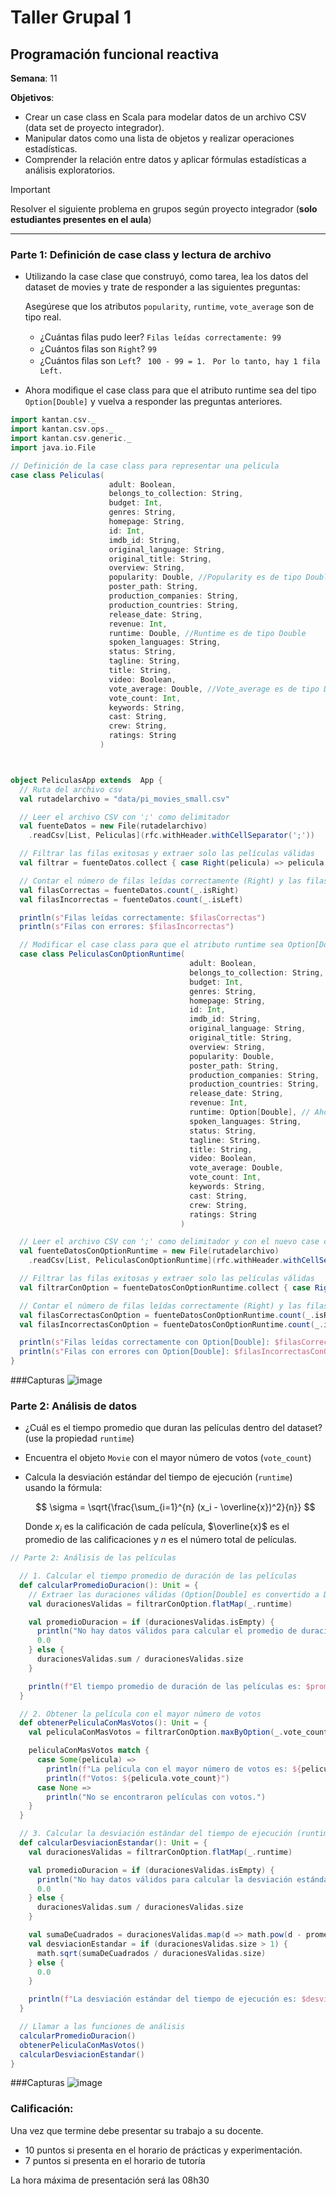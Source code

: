 # Taller Grupal  1
## Programación funcional reactiva

**Semana**: 11

**Objetivos**:

- Crear un case class en Scala para modelar datos de un archivo CSV (data set de proyecto integrador).
- Manipular datos como una lista de objetos y realizar operaciones estadísticas.
- Comprender la relación entre datos y aplicar fórmulas estadísticas a análisis exploratorios.

> [!IMPORTANT]
> Resolver el siguiente problema en grupos según proyecto integrador (**solo estudiantes presentes en el aula**)

***



### Parte 1: Definición de case class y lectura de archivo

- Utilizando la case clase que construyó, como tarea, lea los datos del dataset de movies y trate de responder a las siguientes preguntas:

  Asegúrese que los atributos `popularity`, `runtime`, `vote_average` son de tipo real.

  - ¿Cuántas ﬁlas pudo leer?
    ``Filas leídas correctamente: 99``
  - ¿Cuántos ﬁlas son `Right`?
    ``99``
  - ¿Cuántos ﬁlas son `Left`?
   `` 100 - 99 = 1.``
   `` Por lo tanto, hay 1 fila Left.``
- Ahora modiﬁque el case class para que el atributo runtime sea del tipo
`Option[Double]` y vuelva a responder las preguntas anteriores.


```Scala
import kantan.csv._
import kantan.csv.ops._
import kantan.csv.generic._
import java.io.File

// Definición de la case class para representar una película
case class Peliculas(
                      adult: Boolean,
                      belongs_to_collection: String,
                      budget: Int,
                      genres: String,
                      homepage: String,
                      id: Int,
                      imdb_id: String,
                      original_language: String,
                      original_title: String,
                      overview: String,
                      popularity: Double, //Popularity es de tipo Double
                      poster_path: String,
                      production_companies: String,
                      production_countries: String,
                      release_date: String,
                      revenue: Int,
                      runtime: Double, //Runtime es de tipo Double
                      spoken_languages: String,
                      status: String,
                      tagline: String,
                      title: String,
                      video: Boolean,
                      vote_average: Double, //Vote_average es de tipo Double
                      vote_count: Int,
                      keywords: String,
                      cast: String,
                      crew: String,
                      ratings: String
                    )



object PeliculasApp extends  App {
  // Ruta del archivo csv
  val rutadelarchivo = "data/pi_movies_small.csv"

  // Leer el archivo CSV con ';' como delimitador
  val fuenteDatos = new File(rutadelarchivo)
    .readCsv[List, Peliculas](rfc.withHeader.withCellSeparator(';'))

  // Filtrar las filas exitosas y extraer solo las películas válidas
  val filtrar = fuenteDatos.collect { case Right(pelicula) => pelicula }

  // Contar el número de filas leídas correctamente (Right) y las filas con errores (Left)
  val filasCorrectas = fuenteDatos.count(_.isRight)
  val filasIncorrectas = fuenteDatos.count(_.isLeft)

  println(s"Filas leídas correctamente: $filasCorrectas")
  println(s"Filas con errores: $filasIncorrectas")

  // Modificar el case class para que el atributo runtime sea Option[Double]
  case class PeliculasConOptionRuntime(
                                        adult: Boolean,
                                        belongs_to_collection: String,
                                        budget: Int,
                                        genres: String,
                                        homepage: String,
                                        id: Int,
                                        imdb_id: String,
                                        original_language: String,
                                        original_title: String,
                                        overview: String,
                                        popularity: Double,
                                        poster_path: String,
                                        production_companies: String,
                                        production_countries: String,
                                        release_date: String,
                                        revenue: Int,
                                        runtime: Option[Double], // Ahora es Option[Double]
                                        spoken_languages: String,
                                        status: String,
                                        tagline: String,
                                        title: String,
                                        video: Boolean,
                                        vote_average: Double,
                                        vote_count: Int,
                                        keywords: String,
                                        cast: String,
                                        crew: String,
                                        ratings: String
                                      )

  // Leer el archivo CSV con ';' como delimitador y con el nuevo case class modificado
  val fuenteDatosConOptionRuntime = new File(rutadelarchivo)
    .readCsv[List, PeliculasConOptionRuntime](rfc.withHeader.withCellSeparator(';'))

  // Filtrar las filas exitosas y extraer solo las películas válidas
  val filtrarConOption = fuenteDatosConOptionRuntime.collect { case Right(pelicula) => pelicula }

  // Contar el número de filas leídas correctamente (Right) y las filas con errores (Left)
  val filasCorrectasConOption = fuenteDatosConOptionRuntime.count(_.isRight)
  val filasIncorrectasConOption = fuenteDatosConOptionRuntime.count(_.isLeft)

  println(s"Filas leídas correctamente con Option[Double]: $filasCorrectasConOption")
  println(s"Filas con errores con Option[Double]: $filasIncorrectasConOption")
}

```
###Capturas 
![image](https://github.com/user-attachments/assets/1aaa698c-b6c3-4de0-b141-12fb15b6b20b)

### Parte 2: Análisis de datos

- ¿Cuál es el tiempo promedio que duran las películas dentro del dataset? (use la propiedad `runtime`)
- Encuentra el objeto `Movie` con el mayor número de votos (`vote_count`)
- Calcula la desviación estándar del tiempo de ejecución (`runtime`) usando la fórmula:

  $$
  \sigma = \sqrt{\frac{\sum_{i=1}^{n} (x_i - \overline{x})^2}{n}}
  $$

  Donde $x_i$ es la calificación de cada película, $\overline{x}$ es el promedio de las calificaciones y $n$ es el número total de películas.

```Scala
// Parte 2: Análisis de las películas

  // 1. Calcular el tiempo promedio de duración de las películas
  def calcularPromedioDuracion(): Unit = {
    // Extraer las duraciones válidas (Option[Double] es convertido a Double con getOrElse)
    val duracionesValidas = filtrarConOption.flatMap(_.runtime)

    val promedioDuracion = if (duracionesValidas.isEmpty) {
      println("No hay datos válidos para calcular el promedio de duración.")
      0.0
    } else {
      duracionesValidas.sum / duracionesValidas.size
    }

    println(f"El tiempo promedio de duración de las películas es: $promedioDuracion%.2f minutos")
  }

  // 2. Obtener la película con el mayor número de votos
  def obtenerPeliculaConMasVotos(): Unit = {
    val peliculaConMasVotos = filtrarConOption.maxByOption(_.vote_count)

    peliculaConMasVotos match {
      case Some(pelicula) =>
        println(f"La película con el mayor número de votos es: ${pelicula.title}")
        println(f"Votos: ${pelicula.vote_count}")
      case None =>
        println("No se encontraron películas con votos.")
    }
  }

  // 3. Calcular la desviación estándar del tiempo de ejecución (runtime)
  def calcularDesviacionEstandar(): Unit = {
    val duracionesValidas = filtrarConOption.flatMap(_.runtime)

    val promedioDuracion = if (duracionesValidas.isEmpty) {
      println("No hay datos válidos para calcular la desviación estándar.")
      0.0
    } else {
      duracionesValidas.sum / duracionesValidas.size
    }

    val sumaDeCuadrados = duracionesValidas.map(d => math.pow(d - promedioDuracion, 2)).sum
    val desviacionEstandar = if (duracionesValidas.size > 1) {
      math.sqrt(sumaDeCuadrados / duracionesValidas.size)
    } else {
      0.0
    }

    println(f"La desviación estándar del tiempo de ejecución es: $desviacionEstandar%.2f minutos")
  }

  // Llamar a las funciones de análisis
  calcularPromedioDuracion()
  obtenerPeliculaConMasVotos()
  calcularDesviacionEstandar()
}

```
###Capturas 
![image](https://github.com/user-attachments/assets/acb4050f-24fc-49ab-be2c-e6a798cedab1)

### Calificación:

Una vez que termine debe presentar su trabajo a su docente.

- 10 puntos si presenta en el horario de prácticas y experimentación.
- 7 puntos si presenta en el horario de tutoría

La hora máxima de presentación será las 08h30
